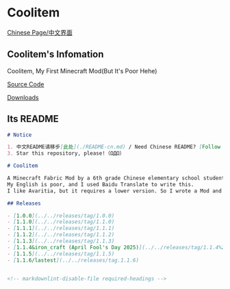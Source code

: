 # Coolitem

[Chinese Page/中文界面](/cn/projects/coolitem)

## Coolitem's Infomation

Coolitem, My First Minecraft Mod(But It's Poor Hehe)

[Source Code](https://github.com/rainbow2013/coolitem)

[Downloads](/downloads/coolitem)

## Its README

```md
# Notice

1. 中文README请移步[此处](./README-cn.md) / Need Chinese README? [Follow me!](./README-cn.md)
3. Star this repository, please!（ΩДΩ）

# Coolitem

A Minecraft Fabric Mod by a 6th grade Chinese elementary school student.
My English is poor, and I used Baidu Translate to write this.
I like Avaritia, but it requires a lower version. So I wrote a Mod and I think it can satisfy me.

## Releases

- [1.0.0](../../releases/tag/1.0.0)
- [1.1.0](../../releases/tag/1.1.0)
- [1.1.1](../../releases/tag/1.1.1)
- [1.1.2](../../releases/tag/1.1.2)
- [1.1.3](../../releases/tag/1.1.3)
- [1.1.4&iron_craft (April Fool's Day 2025)](../../releases/tag/1.1.4%26iron_craft)
- [1.1.5](../../releases/tag/1.1.5)
- [1.1.6/lastest](../../releases/tag.1.1.6)


<!-- markdownlint-disable-file required-headings -->
```
